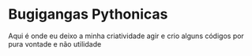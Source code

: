 # Bugigangas Pythonicas
Aqui é onde eu deixo a minha criatividade agir e crio alguns códigos por pura vontade e não utilidade

